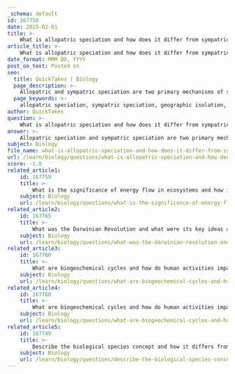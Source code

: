 ```yaml
---
_schema: default
id: 167750
date: 2025-02-01
title: >-
    What is allopatric speciation and how does it differ from sympatric speciation?
article_title: >-
    What is allopatric speciation and how does it differ from sympatric speciation?
date_format: MMM DD, YYYY
post_on_text: Posted on
seo:
  title: QuickTakes | Biology
  page_description: >-
    Allopatric and sympatric speciation are two primary mechanisms of species formation, differing in geographic isolation; one involving physical barriers and the other occurring within a shared habitat without barriers.
  page_keywords: >-
    allopatric speciation, sympatric speciation, geographic isolation, reproductive isolation, evolutionary changes, genetic drift, natural selection, cichlid fish, Darwin's finches, speciation mechanisms
author: QuickTakes
question: >-
    What is allopatric speciation and how does it differ from sympatric speciation?
answer: >-
    Allopatric speciation and sympatric speciation are two primary mechanisms through which new species arise, and they differ fundamentally in the role of geographic isolation.\n\n### Allopatric Speciation\nAllopatric speciation occurs when populations of a species become geographically isolated from one another. This isolation can be caused by various factors such as physical barriers (mountains, rivers, etc.), distance, or environmental changes. Once separated, the isolated populations undergo evolutionary changes due to different selective pressures, genetic drift, and mutations. Over time, these changes can lead to reproductive isolation, meaning that even if the populations come back into contact, they can no longer interbreed successfully. This process results in the formation of distinct species.\n\n### Sympatric Speciation\nIn contrast, sympatric speciation occurs without geographic isolation. Instead, it often arises from behavioral, ecological, or genetic differences within a shared habitat. For example, a population may split into different groups that exploit different resources or have different mating preferences, leading to reproductive isolation despite living in the same area. This can happen through mechanisms such as polyploidy (especially in plants), where individuals have more than two sets of chromosomes, or through behavioral changes that lead to different mating rituals.\n\n### Key Differences\n1. **Geographic Isolation**:\n   - **Allopatric Speciation**: Involves physical separation of populations.\n   - **Sympatric Speciation**: Occurs without physical barriers; populations coexist in the same area.\n\n2. **Mechanisms of Isolation**:\n   - **Allopatric Speciation**: Driven by geographic barriers leading to different evolutionary paths.\n   - **Sympatric Speciation**: Driven by behavioral, ecological, or genetic factors that create reproductive barriers.\n\n3. **Examples**:\n   - **Allopatric Speciation**: Darwin's finches on the Galápagos Islands, where different islands led to the evolution of distinct species.\n   - **Sympatric Speciation**: Cichlid fish in African lakes, where different feeding habits and mating preferences lead to speciation.\n\nIn summary, while both allopatric and sympatric speciation are essential for understanding how species evolve, they operate under different conditions and mechanisms, highlighting the complexity of evolutionary processes.
subject: Biology
file_name: what-is-allopatric-speciation-and-how-does-it-differ-from-sympatric-speciation.md
url: /learn/biology/questions/what-is-allopatric-speciation-and-how-does-it-differ-from-sympatric-speciation
score: -1.0
related_article1:
    id: 167759
    title: >-
        What is the significance of energy flow in ecosystems and how is energy transfer efficiency measured?
    subject: Biology
    url: /learn/biology/questions/what-is-the-significance-of-energy-flow-in-ecosystems-and-how-is-energy-transfer-efficiency-measured
related_article2:
    id: 167765
    title: >-
        What was the Darwinian Revolution and what were its key ideas and evidence?
    subject: Biology
    url: /learn/biology/questions/what-was-the-darwinian-revolution-and-what-were-its-key-ideas-and-evidence
related_article3:
    id: 167760
    title: >-
        What are biogeochemical cycles and how do human activities impact them?
    subject: Biology
    url: /learn/biology/questions/what-are-biogeochemical-cycles-and-how-do-human-activities-impact-them
related_article4:
    id: 167760
    title: >-
        What are biogeochemical cycles and how do human activities impact them?
    subject: Biology
    url: /learn/biology/questions/what-are-biogeochemical-cycles-and-how-do-human-activities-impact-them
related_article5:
    id: 167749
    title: >-
        Describe the biological species concept and how it differs from other species concepts.
    subject: Biology
    url: /learn/biology/questions/describe-the-biological-species-concept-and-how-it-differs-from-other-species-concepts
---
```


&nbsp;